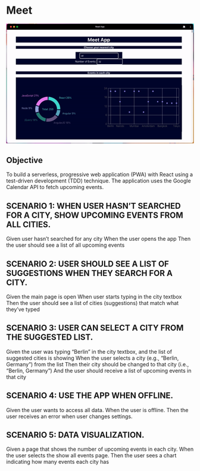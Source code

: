 # Meet

![Meet App](img/MeetApp.gif)

## Objective

To build a serverless, progressive web application (PWA) with React using a
test-driven development (TDD) technique. The application uses the Google
Calendar API to fetch upcoming events.

## SCENARIO 1: WHEN USER HASN’T SEARCHED FOR A CITY, SHOW UPCOMING EVENTS FROM ALL CITIES.

Given user hasn’t searched for any city
When the user opens the app
Then the user should see a list of all upcoming events

## SCENARIO 2: USER SHOULD SEE A LIST OF SUGGESTIONS WHEN THEY SEARCH FOR A CITY.

Given the main page is open
When user starts typing in the city textbox
Then the user should see a list of cities (suggestions) that match what they’ve typed

## SCENARIO 3: USER CAN SELECT A CITY FROM THE SUGGESTED LIST.

Given the user was typing “Berlin” in the city textbox, and the list of suggested cities is showing
When the user selects a city (e.g., “Berlin, Germany”) from the list
Then their city should be changed to that city (i.e., “Berlin, Germany”)
And the user should receive a list of upcoming events in that city

## SCENARIO 4: USE THE APP WHEN OFFLINE.

Given the user wants to access all data.
When the user is offline.
Then the user receives an error when user changes settings.

## SCENARIO 5: DATA VISUALIZATION.

Given a page that shows the number of upcoming events in each city.
When the user selects the show all events page.
Then the user sees a chart indicating how many events each city has
